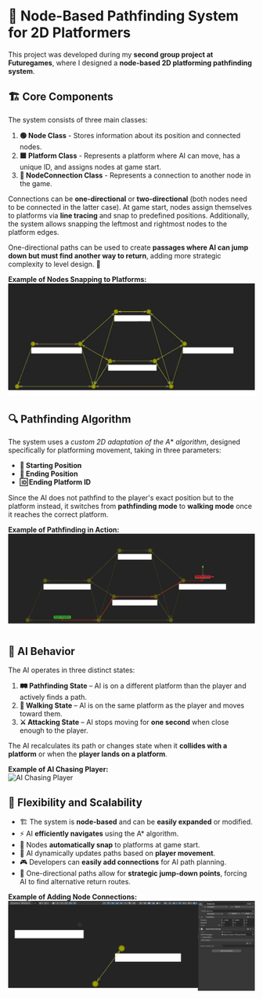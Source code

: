 # 🚀 Node-Based Pathfinding System for 2D Platformers

This project was developed during my **second group project at Futuregames**, where I designed a **node-based 2D platforming pathfinding system**. 

## 🏗️ Core Components

The system consists of three main classes:

1. **🟢 Node Class** - Stores information about its position and connected nodes.
2. **🟦 Platform Class** - Represents a platform where AI can move, has a unique ID, and assigns nodes at game start.
3. **🔗 NodeConnection Class** - Represents a connection to another node in the game.


Connections can be **one-directional** or **two-directional** (both nodes need to be connected in the latter case). At game start, nodes assign themselves to platforms via **line tracing** and snap to predefined positions. Additionally, the system allows snapping the leftmost and rightmost nodes to the platform edges.


One-directional paths can be used to create **passages where AI can jump down but must find another way to return**, adding more strategic complexity to level design. 🎯

**Example of Nodes Snapping to Platforms:**  
![Nodes Snapping](Assets/Gify/Snapping%20Nodes.gif)

## 🔍 Pathfinding Algorithm

The system uses a *custom 2D adaptation of the A** *algorithm*, designed specifically for platforming movement, taking in three parameters:

- **📍 Starting Position**
- **🎯 Ending Position**
- **🆔 Ending Platform ID**

Since the AI does not pathfind to the player's exact position but to the platform instead, it switches from **pathfinding mode** to **walking mode** once it reaches the correct platform.

**Example of Pathfinding in Action:**  
![Pathfinding Demo](Assets/Gify/Pathfiding%20demo.gif)

## 🤖 AI Behavior

The AI operates in three distinct states:

1. **🛤️ Pathfinding State** – AI is on a different platform than the player and actively finds a path.
2. **🚶 Walking State** – AI is on the same platform as the player and moves toward them.
3. **⚔️ Attacking State** – AI stops moving for **one second** when close enough to the player.

The AI recalculates its path or changes state when it **collides with a platform** or when the **player lands on a platform**.

**Example of AI Chasing Player:**  
![AI Chasing Player](Assets/Gify/Pathfinding%20Enemy%20demo.gif)

## 🔧 Flexibility and Scalability

- 🏗️ The system is **node-based** and can be **easily expanded** or modified.
- ⚡ AI **efficiently navigates** using the A* algorithm.
- 📌 Nodes **automatically snap** to platforms at game start.
- 🔄 AI dynamically updates paths based on **player movement**.
- 🎮 Developers can **easily add connections** for AI path planning.
- 🔀 One-directional paths allow for **strategic jump-down points**, forcing AI to find alternative return routes.

**Example of Adding Node Connections:**  
![Adding Node Connection](Assets/Gify/Adding%20new%20nodes.gif)
